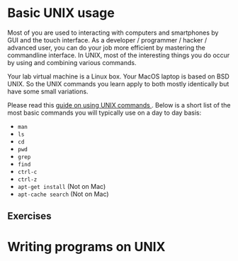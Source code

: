 # Basic UNIX usage

Most of you are used to interacting with computers and smartphones by GUI and
the touch interface.  As a developer / programmer / hacker / advanced user, you
can do your job more efficient by mastering the commandline interface.  In
UNIX, most of the interesting things you do occur by using and combining
various commands.  

Your lab virtual machine is a Linux box.  Your MacOS laptop is based on BSD
UNIX.  So the UNIX commands you learn apply to both mostly identically but have 
some small variations.

Please read this [ guide on using UNIX commands ](https://github.com/jlevy/the-art-of-command-line).
Below is a short list of the most basic commands you will typically use on a day to day basis:

* `man`
* `ls`
* `cd`
* `pwd`
* `grep`
* `find`
* `ctrl-c`
* `ctrl-z`
* `apt-get install` (Not on Mac)
* `apt-cache search` (Not on Mac)

## Exercises

# Writing programs on UNIX 


